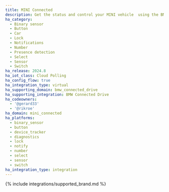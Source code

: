 ```yaml
---
title: MINI Connected
description: Get the status and control your MINI vehicle  using the BMW Connected Drive integration
ha_category:
  - Binary sensor
  - Button
  - Car
  - Lock
  - Notifications
  - Number
  - Presence detection
  - Select
  - Sensor
  - Switch
ha_release: 2024.8
ha_iot_class: Cloud Polling
ha_config_flow: true
ha_integration_type: virtual
ha_supporting_domain: bmw_connected_drive
ha_supporting_integration: BMW Connected Drive
ha_codeowners:
  - '@gerard33'
  - '@rikroe'
ha_domain: mini_connected
ha_platforms:
  - binary_sensor
  - button
  - device_tracker
  - diagnostics
  - lock
  - notify
  - number
  - select
  - sensor
  - switch
ha_integration_type: integration
---
```


{% include integrations/supported_brand.md %}
